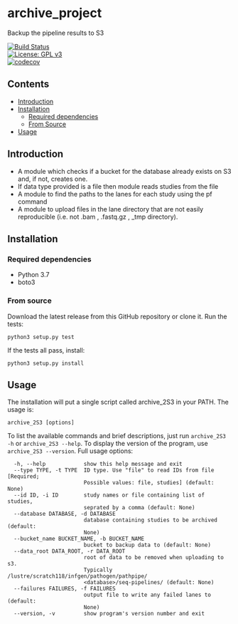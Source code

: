 # archive_project
Backup the pipeline results to S3

[![Build Status](https://travis-ci.com/sanger-pathogens/archive_project.svg?branch=master)](https://travis-ci.com/sanger-pathogens/archive_project)   
[![License: GPL v3](https://img.shields.io/badge/License-GPL%20v3-brightgreen.svg)](https://github.com/sanger-pathogens/archive_project/blob/master/LICENSE)   
[![codecov](https://codecov.io/gh/sanger-pathogens/archive_project/branch/master/graph/badge.svg)](https://codecov.io/gh/sanger-pathogens/archive_project) 

## Contents
  * [Introduction](#introduction)
  * [Installation](#installation)
    * [Required dependencies](#required-dependencies)
    * [From Source](#from-source)
  * [Usage](#usage)

## Introduction
- A module which checks if a bucket for the database already exists on S3 and, if not, creates one.
- If data type provided is a file then module reads studies from the file 
- A module to find the paths to the lanes for each study using the pf command  
- A module to upload files in the lane directory that are not easily reproducible (i.e. not .bam , .fastq.gz , \_tmp directory).

## Installation

### Required dependencies
  * Python 3.7
  * boto3

### From source 

Download the latest release from this GitHub repository or clone it. Run the tests:
	
	python3 setup.py test

If the tests all pass, install: 
	
	python3 setup.py install 
	
## Usage
The installation will put a single script called archive_2S3 in your PATH. The usage is:

	archive_2S3 [options]

To list the available commands and brief descriptions, just run `archive_2S3 -h` or  `archive_2S3 --help`.
To display the version of the program, use `archive_2S3 --version`.
Full usage options:

```
  -h, --help            show this help message and exit
  --type TYPE, -t TYPE  ID type. Use "file" to read IDs from file [Required;
                        Possible values: file, studies] (default: None)
  --id ID, -i ID        study names or file containing list of studies,
                        seprated by a comma (default: None)
  --database DATABASE, -d DATABASE
                        database containing studies to be archived (default:
                        None)
  --bucket_name BUCKET_NAME, -b BUCKET_NAME
                        bucket to backup data to (default: None)
  --data_root DATA_ROOT, -r DATA_ROOT
                        root of data to be removed when uploading to s3.
                        Typically /lustre/scratch118/infgen/pathogen/pathpipe/
                        <database>/seq-pipelines/ (default: None)
  --failures FAILURES, -f FAILURES
                        output file to write any failed lanes to (default:
                        None)
  --version, -v         show program's version number and exit
```
